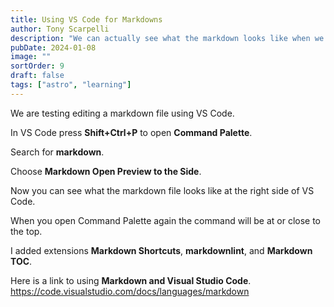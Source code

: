```yaml
---
title: Using VS Code for Markdowns
author: Tony Scarpelli
description: "We can actually see what the markdown looks like when we use VS Code"
pubDate: 2024-01-08
image: ""
sortOrder: 9
draft: false
tags: ["astro", "learning"]
---
```


<!-- For images in post ![Topology](./TopologyD.png) -->

We are testing editing a markdown file using VS Code.

In VS Code press **Shift+Ctrl+P** to open **Command Palette**.

Search for **markdown**.

Choose **Markdown Open Preview to the Side**.

Now you can see what the markdown file looks like at the right side of VS Code.

When you open Command Palette again the command will be at or close to the top.

I added extensions **Markdown Shortcuts**, **markdownlint**, and **Markdown TOC**.

Here is a link to using **Markdown and Visual Studio Code**.
<https://code.visualstudio.com/docs/languages/markdown>
